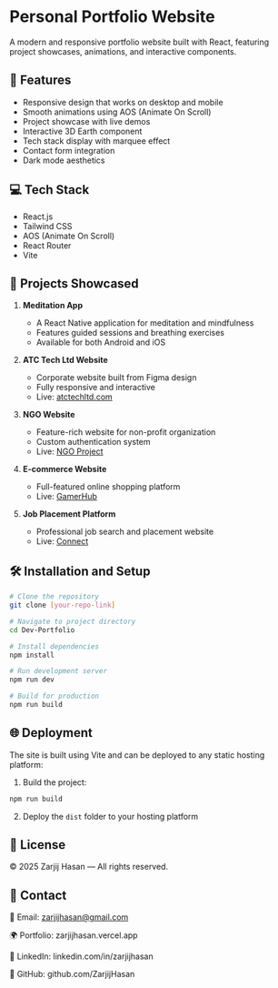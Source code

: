 # Personal Portfolio Website

A modern and responsive portfolio website built with React, featuring project showcases, animations, and interactive components.

## 🚀 Features

- Responsive design that works on desktop and mobile
- Smooth animations using AOS (Animate On Scroll)
- Project showcase with live demos
- Interactive 3D Earth component
- Tech stack display with marquee effect
- Contact form integration
- Dark mode aesthetics

## 💻 Tech Stack

- React.js
- Tailwind CSS
- AOS (Animate On Scroll)
- React Router
- Vite

## 📱 Projects Showcased

1. **Meditation App**

   - A React Native application for meditation and mindfulness
   - Features guided sessions and breathing exercises
   - Available for both Android and iOS

2. **ATC Tech Ltd Website**

   - Corporate website built from Figma design
   - Fully responsive and interactive
   - Live: [atctechltd.com](https://www.atctechltd.com/)

3. **NGO Website**

   - Feature-rich website for non-profit organization
   - Custom authentication system
   - Live: [NGO Project](https://ngo-project-one.vercel.app/)

4. **E-commerce Website**

   - Full-featured online shopping platform
   - Live: [GamerHub](https://gamerhub-a999a.web.app/)

5. **Job Placement Platform**
   - Professional job search and placement website
   - Live: [Connect](https://connet-app.web.app/)

## 🛠️ Installation and Setup

```sh
# Clone the repository
git clone [your-repo-link]

# Navigate to project directory
cd Dev-Portfolio

# Install dependencies
npm install

# Run development server
npm run dev

# Build for production
npm run build
```

## 🌐 Deployment

The site is built using Vite and can be deployed to any static hosting platform:

1. Build the project:

```sh
npm run build
```

2. Deploy the `dist` folder to your hosting platform

## 📄 License

© 2025 Zarjij Hasan — All rights reserved.

## 🤝 Contact

📧 Email: zarjijhasan@gmail.com

🌍 Portfolio: zarjijhasan.vercel.app

💼 LinkedIn: linkedin.com/in/zarjijhasan

🐙 GitHub: github.com/ZarjijHasan
